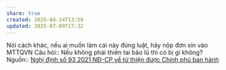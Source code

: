 ```yaml
---
share: true
created: 2025-04-14T13:59
updated: 2025-07-09T17:32
---
```

Nói cách khác, nếu ai muốn làm cái này đúng luật, hãy nộp đơn xin vào MTTQVN
Câu hỏi:: Nếu không phải thiên tai bão lũ thì có bị gì không?
Nguồn:: [Nghị định số 93 2021 NĐ-CP về từ thiện được Chính phủ ban hành](https://www.qdnd.vn/kinh-te/cac-van-de/co-gi-moi-trong-nghi-dinh-so-93-ve-hoat-dong-tu-thien-moi-duoc-chinh-phu-ban-hanh-675773)
